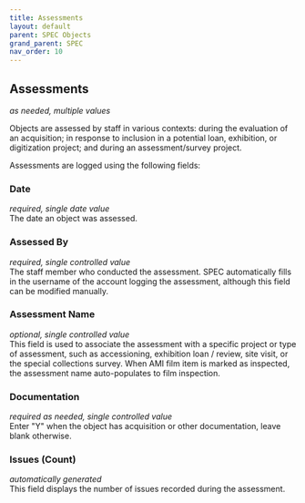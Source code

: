 ```yaml
---
title: Assessments
layout: default
parent: SPEC Objects
grand_parent: SPEC
nav_order: 10
---
```


## Assessments
*as needed, multiple values*

Objects are assessed by staff in various contexts: during the evaluation of an acquisition; in response to inclusion in a potential loan, exhibition, or digitization project; and during an assessment/survey project.

Assessments are logged using the following fields:

### Date
*required, single date value*  
The date an object was assessed.

### Assessed By
*required, single controlled value*  
The staff member who conducted the assessment. SPEC automatically fills in the username of the account logging the assessment, although this field can be modified manually.

### Assessment Name
*optional, single controlled value*  
This field is used to associate the assessment with a specific project or type of assessment, such as accessioning, exhibition loan / review, site visit, or the special collections survey. When AMI film item is marked as inspected, the assessment name auto-populates to film inspection. 

### Documentation
*required as needed, single controlled value*  
Enter "Y" when the object has acquisition or other documentation, leave blank otherwise.

### Issues (Count)
*automatically generated*  
This field displays the number of issues recorded during the assessment.